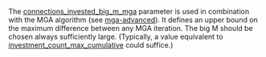 The [connections\_invested\_big\_m\_mga](@ref) parameter is used in combination with the MGA algorithm (see [mga-advanced](@ref)).
It defines an upper bound on the maximum difference between any MGA iteration. The big M should be chosen always sufficiently large. (Typically, a value equivalent to
[investment\_count\_max\_cumulative](@ref) could suffice.)

